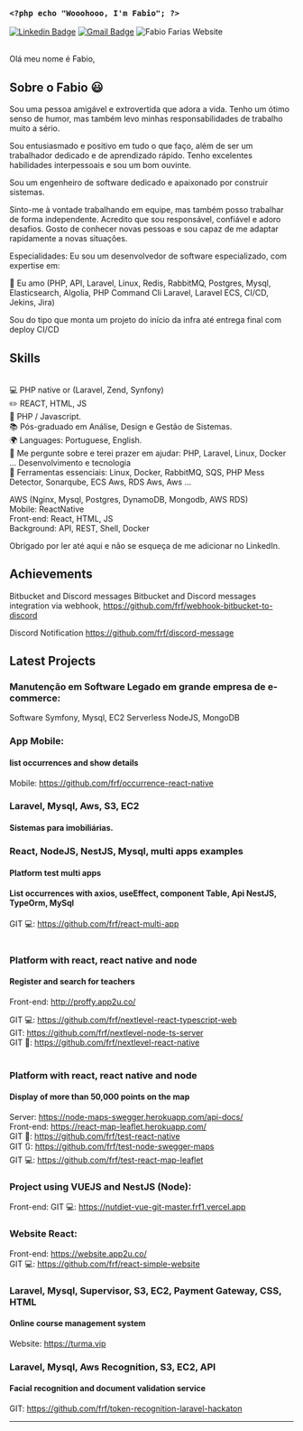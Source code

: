 ### `<?php echo "Wooohooo, I'm Fabio"; ?>`

  [![Linkedin Badge](https://img.shields.io/badge/-LinkedIn-blue?style=flat-square&logo=Linkedin&logoColor=white&link=https://www.linkedin.com/in/fabiorochafarias)](https://www.linkedin.com/in/fabiorochafarias)
  [![Gmail Badge](https://img.shields.io/badge/-Gmail-c14438?style=flat-square&logo=Gmail&logoColor=white&link=mailto:fabio@fabiofarias.com.br)](mailto:fabio@fabiofarias.com.br)
  ![Fabio Farias Website](https://img.shields.io/badge/Website-FABIO-green?link=https://fabiofarias.com.br)

<br/> Olá meu nome é Fabio, <br/> 

## Sobre o Fabio 😃

Sou uma pessoa amigável e extrovertida que adora a vida. Tenho um ótimo senso de humor, mas também levo minhas responsabilidades de trabalho muito a sério.

Sou entusiasmado e positivo em tudo o que faço, além de ser um trabalhador dedicado e de aprendizado rápido. Tenho excelentes habilidades interpessoais e sou um bom ouvinte.

Sou um engenheiro de software dedicado e apaixonado por construir sistemas.

Sinto-me à vontade trabalhando em equipe, mas também posso trabalhar de forma independente. Acredito que sou responsável, confiável e adoro desafios. Gosto de conhecer novas pessoas e sou capaz de me adaptar rapidamente a novas situações.

Especialidades: Eu sou um desenvolvedor de software especializado, com expertise em:<br/> 

💙 Eu amo (PHP, API, Laravel, Linux, Redis, RabbitMQ, Postgres, Mysql, Elasticsearch, Algolia, PHP Command Cli Laravel, Laravel ECS, CI/CD, Jekins, Jira)

Sou do tipo que monta um projeto do início da infra até entrega final com deploy CI/CD

## Skills

<br/>💻 PHP native or (Laravel, Zend, Synfony)
<br/>✏️ REACT, HTML, JS
<br/>💙 PHP / Javascript.
<br/>📚 Pós-graduado em Análise, Design e Gestão de Sistemas.
<br/>🌍 Languages: Portuguese, English.
<br/>💬 Me pergunte sobre e terei prazer em ajudar: PHP, Laravel, Linux, Docker ... Desenvolvimento e tecnologia
<br/>🔧 Ferramentas essenciais: Linux, Docker, RabbitMQ, SQS, PHP Mess Detector, Sonarqube, ECS Aws, RDS Aws, Aws ...
<br/>

AWS (Nginx, Mysql, Postgres, DynamoDB, Mongodb, AWS RDS)<br/> 
Mobile: ReactNative<br/> 
Front-end: React, HTML, JS<br/> 
Background: API, REST, Shell, Docker <br/> 

Obrigado por ler até aqui e não se esqueça de me adicionar no LinkedIn.

## Achievements

Bitbucket and Discord messages
Bitbucket and Discord messages integration via webhook, https://github.com/frf/webhook-bitbucket-to-discord

Discord Notification
https://github.com/frf/discord-message

## Latest Projects

### Manutenção em Software Legado em grande empresa de e-commerce: <br/>
Software Symfony, Mysql, EC2
Serverless NodeJS, MongoDB

### App Mobile: <br/>
#### list occurrences and show details <br/>
Mobile: https://github.com/frf/occurrence-react-native<br/>

### Laravel, Mysql, Aws, S3, EC2<br/>
#### Sistemas para imobiliárias.

### React, NodeJS, NestJS, Mysql, multi apps examples <br/>
#### Platform test multi apps<br/>
#### List occurrences with axios, useEffect, component Table, Api NestJS, TypeOrm, MySql<br/>

GIT 💻: https://github.com/frf/react-multi-app<br/>
<br/>

### Platform with react, react native and node <br/>
#### Register and search for teachers<br/>
Front-end: http://proffy.app2u.co/<br/>

GIT 💻: https://github.com/frf/nextlevel-react-typescript-web<br/>
GIT: https://github.com/frf/nextlevel-node-ts-server<br/>
GIT :iphone:: https://github.com/frf/nextlevel-react-native<br/>
<br/>

### Platform with react, react native and node<br/>
#### Display of more than 50,000 points on the map
Server: https://node-maps-swegger.herokuapp.com/api-docs/<br/>
Front-end: https://react-map-leaflet.herokuapp.com/<br/>
GIT :iphone:: https://github.com/frf/test-react-native <br/>
GIT :arrows_clockwise:: https://github.com/frf/test-node-swegger-maps <br/>
GIT 💻: https://github.com/frf/test-react-map-leaflet <br/>

### Project using VUEJS and NestJS (Node): <br/>
Front-end: GIT 💻: https://nutdiet-vue-git-master.frf1.vercel.app<br/>

### Website React: <br/>
Front-end: https://website.app2u.co/<br/>
GIT 💻: https://github.com/frf/react-simple-website<br/>

### Laravel, Mysql, Supervisor, S3, EC2, Payment Gateway, CSS, HTML<br/>
#### Online course management system<br/>
Website: https://turma.vip<br/>

### Laravel, Mysql, Aws Recognition, S3, EC2, API<br/>
#### Facial recognition and document validation service<br/>
GIT: https://github.com/frf/token-recognition-laravel-hackaton<br/>


<hr/>

